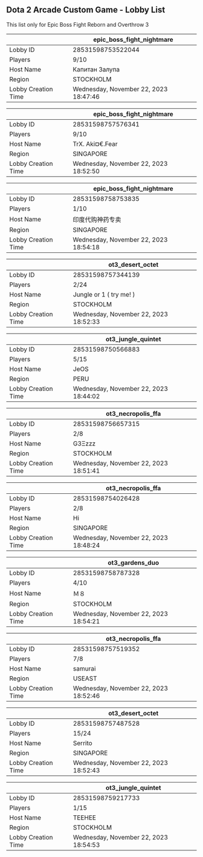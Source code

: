 ## Dota 2 Arcade Custom Game - Lobby List

This list only for Epic Boss Fight Reborn and Overthrow 3

|  | epic_boss_fight_nightmare |
| ------ | ------ |
| Lobby ID | 28531598753522044 |
| Players | 9/10 |
| Host Name | Капитан Зaлупa |
| Region | STOCKHOLM |
| Lobby Creation Time | Wednesday, November 22, 2023 18:47:46 |


|  | epic_boss_fight_nightmare |
| ------ | ------ |
| Lobby ID | 28531598757576341 |
| Players | 9/10 |
| Host Name | TrX. Aki¤€.Fear |
| Region | SINGAPORE |
| Lobby Creation Time | Wednesday, November 22, 2023 18:52:50 |


|  | epic_boss_fight_nightmare |
| ------ | ------ |
| Lobby ID | 28531598758753835 |
| Players | 1/10 |
| Host Name | 印度代购神药专卖 |
| Region | SINGAPORE |
| Lobby Creation Time | Wednesday, November 22, 2023 18:54:18 |


|  | ot3_desert_octet |
| ------ | ------ |
| Lobby ID | 28531598757344139 |
| Players | 2/24 |
| Host Name | Jungle or 1 ( try me! ) |
| Region | STOCKHOLM |
| Lobby Creation Time | Wednesday, November 22, 2023 18:52:33 |


|  | ot3_jungle_quintet |
| ------ | ------ |
| Lobby ID | 28531598750566883 |
| Players | 5/15 |
| Host Name | JeOS |
| Region | PERU |
| Lobby Creation Time | Wednesday, November 22, 2023 18:44:02 |


|  | ot3_necropolis_ffa |
| ------ | ------ |
| Lobby ID | 28531598756657315 |
| Players | 2/8 |
| Host Name | G3Ξzzz |
| Region | STOCKHOLM |
| Lobby Creation Time | Wednesday, November 22, 2023 18:51:41 |


|  | ot3_necropolis_ffa |
| ------ | ------ |
| Lobby ID | 28531598754026428 |
| Players | 2/8 |
| Host Name | Hi |
| Region | SINGAPORE |
| Lobby Creation Time | Wednesday, November 22, 2023 18:48:24 |


|  | ot3_gardens_duo |
| ------ | ------ |
| Lobby ID | 28531598758787328 |
| Players | 4/10 |
| Host Name | Ｍ８ |
| Region | STOCKHOLM |
| Lobby Creation Time | Wednesday, November 22, 2023 18:54:21 |


|  | ot3_necropolis_ffa |
| ------ | ------ |
| Lobby ID | 28531598757519352 |
| Players | 7/8 |
| Host Name | samurai |
| Region | USEAST |
| Lobby Creation Time | Wednesday, November 22, 2023 18:52:46 |


|  | ot3_desert_octet |
| ------ | ------ |
| Lobby ID | 28531598757487528 |
| Players | 15/24 |
| Host Name | Serrito |
| Region | SINGAPORE |
| Lobby Creation Time | Wednesday, November 22, 2023 18:52:43 |


|  | ot3_jungle_quintet |
| ------ | ------ |
| Lobby ID | 28531598759217733 |
| Players | 1/15 |
| Host Name | TEEHEE |
| Region | STOCKHOLM |
| Lobby Creation Time | Wednesday, November 22, 2023 18:54:53 |



